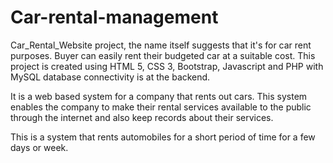 # Car-rental-management
Car_Rental_Website project, the name itself suggests that it's for car rent purposes. Buyer can easily rent their budgeted car at a suitable cost. This project is created using HTML 5, CSS 3, Bootstrap, Javascript and PHP with MySQL database connectivity is at the backend.

It is a web based system for a company that rents out cars. This system enables the company to make their rental services available to the public through the internet and also keep records about their services.

This is a system that rents automobiles for a short period of time for a few days or week.
